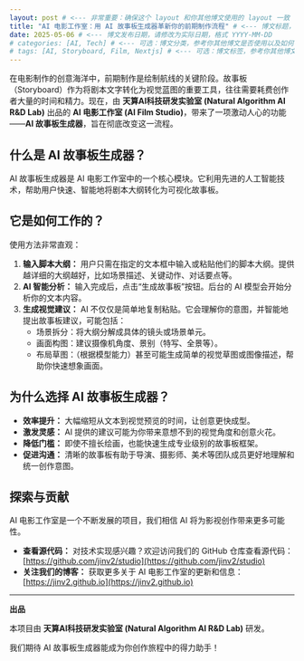 ```yaml
---
layout: post # <--- 非常重要：确保这个 layout 和你其他博文使用的 layout 一致（通常是 'post'），这样才能保证头部和底部样式统一
title: "AI 电影工作室：用 AI 故事板生成器革新你的前期制作流程" # <--- 博文标题，会显示在博文列表和页面标题中
date: 2025-05-06 # <--- 博文发布日期，请修改为实际日期，格式 YYYY-MM-DD
# categories: [AI, Tech] # <--- 可选：博文分类，参考你其他博文是否使用以及如何使用
# tags: [AI, Storyboard, Film, Nextjs] # <--- 可选：博文标签，参考你其他博文是否使用以及如何使用
---
```


在电影制作的创意海洋中，前期制作是绘制航线的关键阶段。故事板（Storyboard）作为将剧本文字转化为视觉蓝图的重要工具，往往需要耗费创作者大量的时间和精力。现在，由 **天算AI科技研发实验室 (Natural Algorithm AI R&D Lab)** 出品的 **AI 电影工作室 (AI Film Studio)**，带来了一项激动人心的功能——**AI 故事板生成器**，旨在彻底改变这一流程。

## 什么是 AI 故事板生成器？

AI 故事板生成器是 AI 电影工作室中的一个核心模块。它利用先进的人工智能技术，帮助用户快速、智能地将剧本大纲转化为可视化故事板。

## 它是如何工作的？

使用方法非常直观：

1.  **输入脚本大纲：** 用户只需在指定的文本框中输入或粘贴他们的脚本大纲。提供越详细的大纲越好，比如场景描述、关键动作、对话要点等。
2.  **AI 智能分析：** 输入完成后，点击“生成故事板”按钮。后台的 AI 模型会开始分析你的文本内容。
3.  **生成视觉建议：** AI 不仅仅是简单地复制粘贴。它会理解你的意图，并智能地提出故事板建议，可能包括：
    *   场景拆分：将大纲分解成具体的镜头或场景单元。
    *   画面构图：建议摄像机角度、景别（特写、全景等）。
    *   布局草图：（根据模型能力）甚至可能生成简单的视觉草图或图像描述，帮助你快速想象画面。

## 为什么选择 AI 故事板生成器？

*   **效率提升：** 大幅缩短从文本到视觉预览的时间，让创意更快成型。
*   **激发灵感：** AI 提供的建议可能为你带来意想不到的视觉角度和创意火花。
*   **降低门槛：** 即使不擅长绘画，也能快速生成专业级别的故事板框架。
*   **促进沟通：** 清晰的故事板有助于导演、摄影师、美术等团队成员更好地理解和统一创作意图。

## 探索与贡献

AI 电影工作室是一个不断发展的项目，我们相信 AI 将为影视创作带来更多可能性。

*   **查看源代码：** 对技术实现感兴趣？欢迎访问我们的 GitHub 仓库查看源代码：[https://github.com/jinv2/studio](https://github.com/jinv2/studio)
*   **关注我们的博客：** 获取更多关于 AI 电影工作室的更新和信息：[https://jinv2.github.io](https://jinv2.github.io)

---

**出品**

本项目由 **天算AI科技研发实验室 (Natural Algorithm AI R&D Lab)** 研发。

我们期待 AI 故事板生成器能成为你创作旅程中的得力助手！
